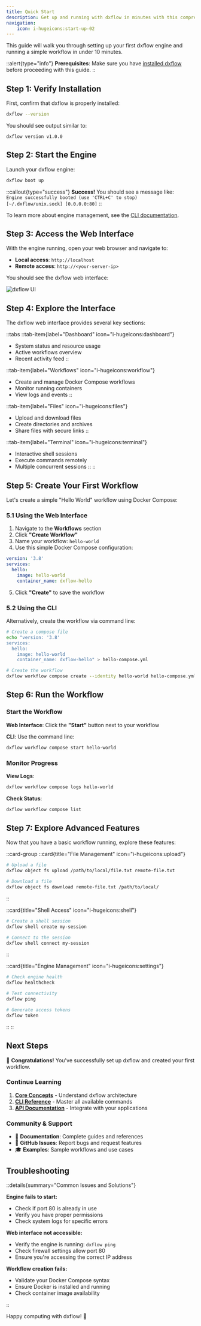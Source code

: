 ```yaml
---
title: Quick Start
description: Get up and running with dxflow in minutes with this comprehensive step-by-step guide
navigation:
    icon: i-hugeicons:start-up-02
---
```


This guide will walk you through setting up your first dxflow engine and running a simple workflow in under 10 minutes.

::alert{type="info"}
**Prerequisites**: Make sure you have [installed dxflow](/1.getting-started/03.installation) before proceeding with this guide.
::

## Step 1: Verify Installation

First, confirm that dxflow is properly installed:

```bash
dxflow --version
```

You should see output similar to:
```
dxflow version v1.0.0
```

## Step 2: Start the Engine

Launch your dxflow engine:

```bash
dxflow boot up
```

::callout{type="success"}
**Success!** You should see a message like:  
`Engine successfully booted (use 'CTRL+C' to stop) [~/.dxflow/unix.sock] [0.0.0.0:80]`
::

To learn more about engine management, see the [CLI documentation](/4.cli/002.engine/006.boot).

## Step 3: Access the Web Interface

With the engine running, open your web browser and navigate to:

- **Local access**: `http://localhost` 
- **Remote access**: `http://<your-server-ip>`

You should see the dxflow web interface:

![dxflow UI](/assets/ui_start_dark.png)

## Step 4: Explore the Interface

The dxflow web interface provides several key sections:

::tabs
  ::tab-item{label="Dashboard" icon="i-hugeicons:dashboard"}
  - System status and resource usage
  - Active workflows overview
  - Recent activity feed
  ::

  ::tab-item{label="Workflows" icon="i-hugeicons:workflow"}
  - Create and manage Docker Compose workflows
  - Monitor running containers
  - View logs and events
  ::

  ::tab-item{label="Files" icon="i-hugeicons:files"}
  - Upload and download files
  - Create directories and archives
  - Share files with secure links
  ::

  ::tab-item{label="Terminal" icon="i-hugeicons:terminal"}
  - Interactive shell sessions
  - Execute commands remotely
  - Multiple concurrent sessions
  ::
::

## Step 5: Create Your First Workflow

Let's create a simple "Hello World" workflow using Docker Compose:

### 5.1 Using the Web Interface

1. Navigate to the **Workflows** section
2. Click **"Create Workflow"**
3. Name your workflow: `hello-world`
4. Use this simple Docker Compose configuration:

```yaml
version: '3.8'
services:
  hello:
    image: hello-world
    container_name: dxflow-hello
```

5. Click **"Create"** to save the workflow

### 5.2 Using the CLI

Alternatively, create the workflow via command line:

```bash
# Create a compose file
echo "version: '3.8'
services:
  hello:
    image: hello-world
    container_name: dxflow-hello" > hello-compose.yml

# Create the workflow  
dxflow workflow compose create --identity hello-world hello-compose.yml
```

## Step 6: Run the Workflow

### Start the Workflow

**Web Interface**: Click the **"Start"** button next to your workflow

**CLI**: Use the command line:
```bash
dxflow workflow compose start hello-world
```

### Monitor Progress

**View Logs**:
```bash
dxflow workflow compose logs hello-world
```

**Check Status**:
```bash
dxflow workflow compose list
```

## Step 7: Explore Advanced Features

Now that you have a basic workflow running, explore these features:

::card-group
  ::card{title="File Management" icon="i-hugeicons:upload"}
  ```bash
  # Upload a file
  dxflow object fs upload /path/to/local/file.txt remote-file.txt
  
  # Download a file
  dxflow object fs download remote-file.txt /path/to/local/
  ```
  ::

  ::card{title="Shell Access" icon="i-hugeicons:shell"}
  ```bash
  # Create a shell session
  dxflow shell create my-session
  
  # Connect to the session
  dxflow shell connect my-session
  ```
  ::

  ::card{title="Engine Management" icon="i-hugeicons:settings"}
  ```bash
  # Check engine health
  dxflow healthcheck
  
  # Test connectivity  
  dxflow ping
  
  # Generate access tokens
  dxflow token
  ```
  ::
::

## Next Steps

🎉 **Congratulations!** You've successfully set up dxflow and created your first workflow.

### Continue Learning

1. **[Core Concepts](/1.getting-started/05.concepts)** - Understand dxflow architecture
2. **[CLI Reference](/4.cli)** - Master all available commands  
3. **[API Documentation](/5.api)** - Integrate with your applications

### Community & Support

- 📖 **Documentation**: Complete guides and references
- 💬 **GitHub Issues**: Report bugs and request features
- 🎓 **Examples**: Sample workflows and use cases

## Troubleshooting

::details{summary="Common Issues and Solutions"}

**Engine fails to start:**
- Check if port 80 is already in use
- Verify you have proper permissions
- Check system logs for specific errors

**Web interface not accessible:**
- Verify the engine is running: `dxflow ping`
- Check firewall settings allow port 80
- Ensure you're accessing the correct IP address

**Workflow creation fails:**
- Validate your Docker Compose syntax
- Ensure Docker is installed and running
- Check container image availability

::

Happy computing with dxflow! 🚀
